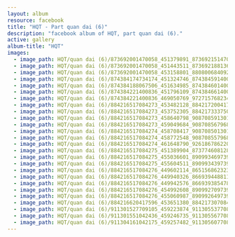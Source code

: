 ```yaml
---
layout: album
resource: facebook
title: "HQT - Part quan dai (6)"
description: "facebook album of HQT, part quan dai (6)."
active: gallery
album-title: "HQT"
images:
  - image_path: HQT/quan dai (6)/873692001470058_451379891_873692151470043_1009466160846601219_n.jpg
  - image_path: HQT/quan dai (6)/873692001470058_451443511_873692188136706_610881847985800344_n.jpg
  - image_path: HQT/quan dai (6)/873692001470058_453158801_880800684092523_2297470394099837619_n.jpg
  - image_path: HQT/quan dai (6)/874384174734174_451324746_874384591400799_6797929585830290940_n.jpg
  - image_path: HQT/quan dai (6)/874384188067506_451634985_874384601400798_7886738219822381458_n.jpg
  - image_path: HQT/quan dai (6)/874384221400836_451796109_874384661400792_5833344096451951053_n.jpg
  - image_path: HQT/quan dai (6)/874384221400836_469050769_972715768234347_5412634409369622721_n.jpg
  - image_path: HQT/quan dai (6)/884216517084273_453482128_884217200417538_7214695235511519061_n.jpg
  - image_path: HQT/quan dai (6)/884216517084273_453752305_884217333750858_6839763587802156948_n.jpg
  - image_path: HQT/quan dai (6)/884216517084273_458640798_908708591301732_5305438545335232624_n.jpg
  - image_path: HQT/quan dai (6)/884216517084273_459049684_908708567968401_7596719028139318879_n.jpg
  - image_path: HQT/quan dai (6)/884216517084274_458708417_908708501301741_7915619463880384387_n.jpg
  - image_path: HQT/quan dai (6)/884216517084274_458772548_908708557968402_4273851558893203187_n.jpg
  - image_path: HQT/quan dai (6)/884216517084274_461648790_926186786220579_2288799754396031793_n.jpg
  - image_path: HQT/quan dai (6)/884216517084275_451389904_873774608128464_3908309898633013301_n.jpg
  - image_path: HQT/quan dai (6)/884216517084275_455036601_890993469739911_8269747439348918524_n.jpg
  - image_path: HQT/quan dai (6)/884216517084275_455604511_890993439739914_7077771330186112297_n.jpg
  - image_path: HQT/quan dai (6)/884216517084276_449602114_865156862323572_1451680700299602839_n.jpg
  - image_path: HQT/quan dai (6)/884216517084276_449940326_866939448811980_7502947266215594535_n.jpg
  - image_path: HQT/quan dai (6)/884216517084276_449942576_866939385478653_5246153940348591125_n.jpg
  - image_path: HQT/quan dai (6)/884216517084276_454992608_890992709739987_1272342920434728761_n.jpg
  - image_path: HQT/quan dai (6)/884216517084276_455060987_890992649739993_5942679721851381278_n.jpg
  - image_path: HQT/quan dai (6)/884216620417596_453651380_884217307084194_7463759846249161636_n.jpg
  - image_path: HQT/quan dai (6)/911301527709105_459223874_911305537708704_8174515027682358221_n.jpg
  - image_path: HQT/quan dai (6)/911301551042436_459246735_911305567708701_888332655691887210_n.jpg
  - image_path: HQT/quan dai (6)/911304161042175_459257482_911305607708697_3906118054327170354_n.jpg
---
```

